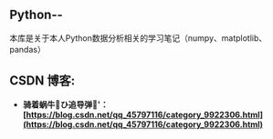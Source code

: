 ## Python--
本库是关于本人Python数据分析相关的学习笔记（numpy、matplotlib、pandas）

## CSDN 博客:
* **骑着蜗牛:snail:ひ追导弹:rocket:'：[https://blog.csdn.net/qq_45797116/category_9922306.html](https://blog.csdn.net/qq_45797116/category_9922306.html)**
